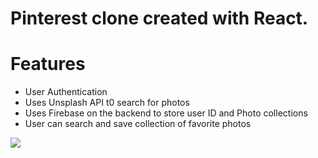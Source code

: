 # Pinterest clone created with React.

# Features
- User Authentication
- Uses Unsplash API t0 search for photos
- Uses Firebase on the backend to store user ID and Photo collections
- User can search and save collection of favorite photos

<img src='./images/notepad.png'><img>

